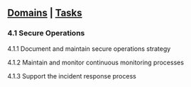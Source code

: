 [Domains](../index.md) | [Tasks](index.md)
---
### 4.1 Secure Operations

4.1.1 Document and maintain secure operations strategy

4.1.2 Maintain and monitor continuous monitoring processes

4.1.3 Support the incident response process

